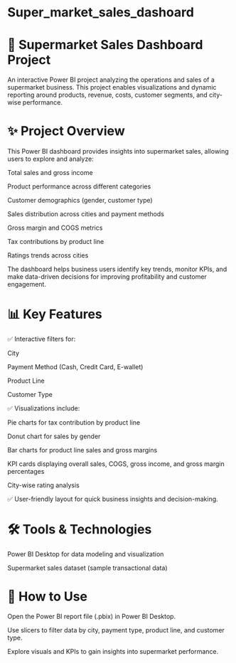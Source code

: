 # Super_market_sales_dashoard
# 🛒 Supermarket Sales Dashboard Project
An interactive Power BI project analyzing the operations and sales of a supermarket business. This project enables visualizations and dynamic reporting around products, revenue, costs, customer segments, and city-wise performance.

# ✨ Project Overview
This Power BI dashboard provides insights into supermarket sales, allowing users to explore and analyze:

Total sales and gross income

Product performance across different categories

Customer demographics (gender, customer type)

Sales distribution across cities and payment methods

Gross margin and COGS metrics

Tax contributions by product line

Ratings trends across cities

The dashboard helps business users identify key trends, monitor KPIs, and make data-driven decisions for improving profitability and customer engagement.

# 📊 Key Features

✅ Interactive filters for:

City

Payment Method (Cash, Credit Card, E-wallet)

Product Line

Customer Type

✅ Visualizations include:

Pie charts for tax contribution by product line

Donut chart for sales by gender

Bar charts for product line sales and gross margins

KPI cards displaying overall sales, COGS, gross income, and gross margin percentages

City-wise rating analysis

✅ User-friendly layout for quick business insights and decision-making.

# 🛠 Tools & Technologies
Power BI Desktop for data modeling and visualization

Supermarket sales dataset (sample transactional data)

# 🚀 How to Use
Open the Power BI report file (.pbix) in Power BI Desktop.

Use slicers to filter data by city, payment type, product line, and customer type.

Explore visuals and KPIs to gain insights into supermarket performance.

